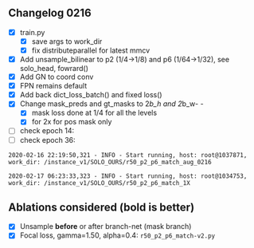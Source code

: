 ## Changelog 0216

 - [x] train.py
	 - [x] save args to work_dir
	 - [x] fix distributeparallel for latest mmcv
 - [x] Add unsample_bilinear to p2 (1/4->1/8) and p6 (1/64->1/32), see solo_head, fowrard()
 - [x] Add GN to coord conv
 - [x] FPN remains default
 - [x] Add back dict_loss_batch() and fixed loss()
 - [x] Change mask_preds and gt_masks to 2*b_h and 2*b_w- - 
	 - [x] mask loss done at 1/4 for all the levels
	 - [x] for 2x for pos mask only
 - [ ] check epoch 14: 
 - [ ] check epoch 36: 

`2020-02-16 22:19:50,321 - INFO - Start running, host: root@1037871, work_dir: /instance_v1/SOLO_OURS/r50_p2_p6_match_aug_0216`

`2020-02-17 06:23:33,323 - INFO - Start running, host: root@1034753, work_dir: /instance_v1/SOLO_OURS/r50_p2_p6_match_1X`

## Ablations considered (bold is better)

 - [x] Unsample **before** or after branch-net (mask branch)
 - [x]  Focal loss, gamma=1.50, alpha=0.4: `r50_p2_p6_match-v2.py`

<!--stackedit_data:
eyJoaXN0b3J5IjpbMzkxOTA1NDk2XX0=
-->